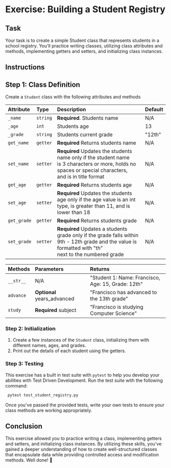 # Exercise: Building a Student Registry

## Task

Your task is to create a simple Student class that represents students in a school registry. You'll practice writing classes, utilizing class attributes and methods, implementing getters and setters, and initializing class instances.

## Instructions

## Step 1: Class Definition

Create a `Student` class with the following attributes and methods

| Attribute | Type     | Description                | Default |
| :-------- | :------- | :------------------------- |---------|
| `_name` | `string` | **Required**. Students name | N/A |
| `_age` | `int` |  Students age | 13 |
| `_grade` | `string` | Students current grade | "12th" |
| `get_name` | `getter` | **Required** Returns students name | N/A|
| `set_name` | `setter` | **Required** Updates the students name only if the student name <br/> is 3 characters or more, holds no spaces or special characters,<br/> and is in title format | N/A |
|`get_age` | `getter` | **Required** Returns students age | N/A |
| `set_age`| `setter` | **Required** Updates the students age only if the age value is an int <br/>type, is greater than 11, and is lower than 18 | N/A |
| `get_grade` | `getter` | **Required** Returns students grade | N/A |
|`set_grade` | `setter` | **Required** Updates a students grade only if the grade falls within <br/> 9th - 12th grade and the value is formatted with "th" <br/>next to the numbered grade | N/A |

| Methods | Parameters | Returns |
|:--------|:-----------|:-------|
| `__str__` | N/A    | "Student 1: Name: Francisco, Age: 15, Grade: 12th"|
| `advance` | **Optional** years_advanced | "Francisco has advanced to the 13th grade" |
| `study` | **Required** subject | "Francisco is studying Computer Science" |

### Step 2: Initialization

1. Create a few instances of the `Student` class, initializing them with different names, ages, and grades.
2. Print out the details of each student using the getters.

### Step 3: Testing

This exercise has a built in test suite with `pytest` to help you develop your abilities with Test Driven Development. Run the test suite with the following command:

```bash
 pytest test_student_registry.py
```

Once you've passed the provided tests, write your own tests to ensure your class methods are working appropriately.

## Conclusion

This exercise allowed you to practice writing a class, implementing getters and setters, and initializing class instances. By utilizing these skills, you've gained a deeper understanding of how to create well-structured classes that encapsulate data while providing controlled access and modification methods. Well done! 🎉
